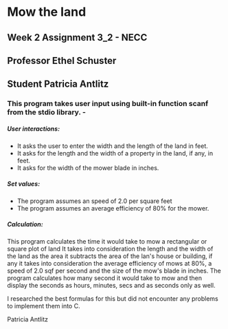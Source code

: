 # Mow the land

## Week 2 Assignment 3_2 - NECC
## Professor Ethel Schuster
## Student Patricia Antlitz

### This program takes user input using built-in function scanf from the stdio library.  -

##### User interactions:

- It asks the user to enter the width and the length of the land in feet.
- It asks for the length and the width of a property in the land, if any, in feet.
- It asks for the width of the mower blade in inches.

##### Set values:

- The program assumes an speed of 2.0 per square feet
- The program assumes an average efficiency of 80% for the mower.

##### Calculation:

This program calculates the time it would take to mow a rectangular or square plot of land
It takes into consideration the length and the width of the land as the area
it subtracts the area of the lan's house or building, if any
it takes into consideration the average efficiency of mows at 80%, a speed of 2.0 sqf per second and the size of the mow's blade
in inches.
The program calculates how many second it would take to mow and then display the seconds as
hours, minutes, secs and as seconds only as well.

I researched the best formulas for this but did not encounter any problems to implement them into C.

Patricia Antlitz

